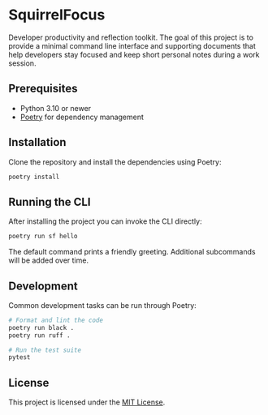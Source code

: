 # SquirrelFocus

Developer productivity and reflection toolkit. The goal of this project is to
provide a minimal command line interface and supporting documents that help
developers stay focused and keep short personal notes during a work session.

## Prerequisites

- Python 3.10 or newer
- [Poetry](https://python-poetry.org/) for dependency management

## Installation

Clone the repository and install the dependencies using Poetry:

```bash
poetry install
```

## Running the CLI

After installing the project you can invoke the CLI directly:

```bash
poetry run sf hello
```

The default command prints a friendly greeting. Additional subcommands will be
added over time.

## Development

Common development tasks can be run through Poetry:

```bash
# Format and lint the code
poetry run black .
poetry run ruff .

# Run the test suite
pytest
```

## License

This project is licensed under the [MIT License](LICENSE).
